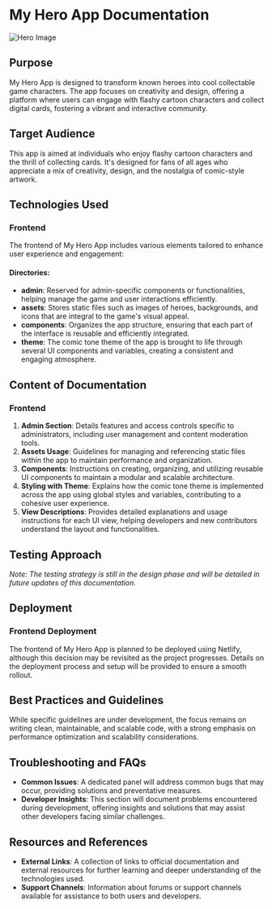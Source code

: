 # My Hero App Documentation

![Hero Image](https://encrypted-tbn0.gstatic.com/images?q=tbn:ANd9GcTqijFNYAAo8y11cEWu5Sh37_kEmkAjxDy9Ow&s)

## Purpose

My Hero App is designed to transform known heroes into cool collectable game characters. The app focuses on creativity and design, offering a platform where users can engage with flashy cartoon characters and collect digital cards, fostering a vibrant and interactive community.

## Target Audience

This app is aimed at individuals who enjoy flashy cartoon characters and the thrill of collecting cards. It's designed for fans of all ages who appreciate a mix of creativity, design, and the nostalgia of comic-style artwork.

## Technologies Used

### Frontend

The frontend of My Hero App includes various elements tailored to enhance user experience and engagement:

#### Directories:

- **admin**: Reserved for admin-specific components or functionalities, helping manage the game and user interactions efficiently.
- **assets**: Stores static files such as images of heroes, backgrounds, and icons that are integral to the game's visual appeal.
- **components**: Organizes the app structure, ensuring that each part of the interface is reusable and efficiently integrated.
- **theme**: The comic tone theme of the app is brought to life through several UI components and variables, creating a consistent and engaging atmosphere.

## Content of Documentation

### Frontend

1. **Admin Section**: Details features and access controls specific to administrators, including user management and content moderation tools.
2. **Assets Usage**: Guidelines for managing and referencing static files within the app to maintain performance and organization.
3. **Components**: Instructions on creating, organizing, and utilizing reusable UI components to maintain a modular and scalable architecture.
4. **Styling with Theme**: Explains how the comic tone theme is implemented across the app using global styles and variables, contributing to a cohesive user experience.
5. **View Descriptions**: Provides detailed explanations and usage instructions for each UI view, helping developers and new contributors understand the layout and functionalities.

## Testing Approach

_Note: The testing strategy is still in the design phase and will be detailed in future updates of this documentation._

## Deployment

### Frontend Deployment

The frontend of My Hero App is planned to be deployed using Netlify, although this decision may be revisited as the project progresses. Details on the deployment process and setup will be provided to ensure a smooth rollout.

## Best Practices and Guidelines

While specific guidelines are under development, the focus remains on writing clean, maintainable, and scalable code, with a strong emphasis on performance optimization and scalability considerations.

## Troubleshooting and FAQs

- **Common Issues**: A dedicated panel will address common bugs that may occur, providing solutions and preventative measures.
- **Developer Insights**: This section will document problems encountered during development, offering insights and solutions that may assist other developers facing similar challenges.

## Resources and References

- **External Links**: A collection of links to official documentation and external resources for further learning and deeper understanding of the technologies used.
- **Support Channels**: Information about forums or support channels available for assistance to both users and developers.
